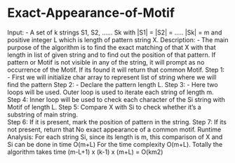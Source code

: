 # Exact-Appearance-of-Motif
Input: - A set of k strings S1, S2, …… Sk   with |S1| = |S2| = ….. |Sk| = m and positive integer L which is length of pattern string X. 
Description: - The main purpose of the algorithm is to find the exact matching of that X with that length in list of given string and 
to find out the position of that pattern. If pattern or Motif is not visible in any of the string, it will prompt as no occurrence of the Motif. 
If its found it will return that common Motif.
Step 1: - First we will initialize char array to represent list of string where we will find the pattern 
Step 2: - Declare the pattern length L. 
Step 3: - Here two loops will be used. Outer loop is used to iterate each string of length m. 
Step 4: Inner loop will be used to check each character of the Si string with Motif of length L. 
Step 5: Compare X with Si to check whether it’s a substring of main string.  
Step 6:  If it is present, mark the position of pattern in the string. 
Step 7: If its not present, return that No exact appearance of a common motif. 
Runtime Analysis:  For each string Si, since its length is m, this 
comparison of X and Si can be done in time O(m+L) For the time complexity O(m+L). 
Totally the algorithm takes time (m-L+1) x (k-1) x (m+L) = O(km2)
